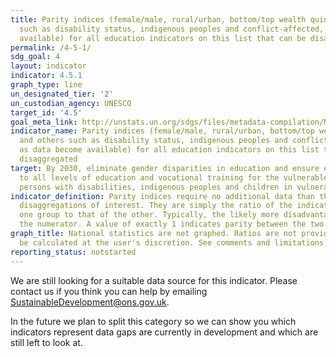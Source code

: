 ```yaml
---
title: Parity indices (female/male, rural/urban, bottom/top wealth quintile and others
  such as disability status, indigenous peoples and conflict-affected, as data become
  available) for all education indicators on this list that can be disaggregated
permalink: /4-5-1/
sdg_goal: 4
layout: indicator
indicator: 4.5.1
graph_type: line
un_designated_tier: '2'
un_custodian_agency: UNESCO
target_id: '4.5'
goal_meta_link: http://unstats.un.org/sdgs/files/metadata-compilation/Metadata-Goal-4.pdf
indicator_name: Parity indices (female/male, rural/urban, bottom/top wealth quintile
  and others such as disability status, indigenous peoples and conflict-affected,
  as data become available) for all education indicators on this list that can be
  disaggregated
target: By 2030, eliminate gender disparities in education and ensure equal access
  to all levels of education and vocational training for the vulnerable, including
  persons with disabilities, indigenous peoples and children in vulnerable situations.
indicator_definition: Parity indices require no additional data than the specific
  disaggregations of interest. They are simply the ratio of the indicator value for
  one group to that of the other. Typically, the likely more disadvantaged group is
  the numerator. A value of exactly 1 indicates parity between the two groups.
graph_title: National statistics are not graphed. Ratios are not provided, but can
  be calculated at the user's discretion. See comments and limitations, below.
reporting_status: notstarted
---
```


We are still looking for a suitable data source for this indicator. Please contact us if you think you can help by emailing <a href="mailto:SustainableDevelopment@ons.gov.uk">SustainableDevelopment@ons.gov.uk</a>.

In the future we plan to split this category so we can show you which indicators represent data gaps are currently in development and which are still left to look at.

